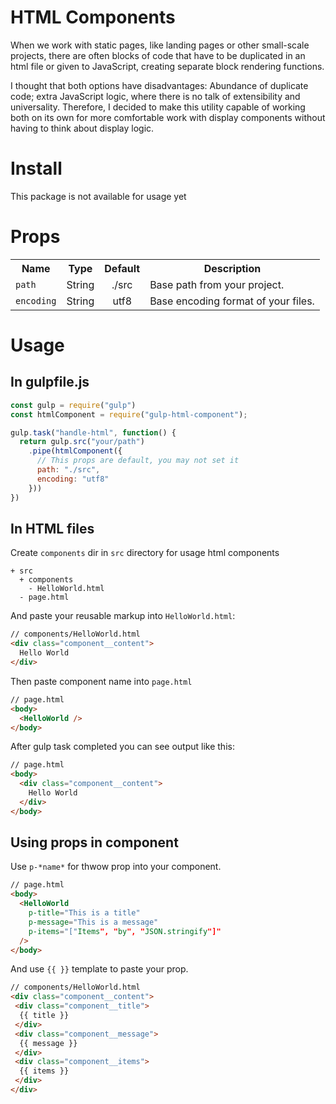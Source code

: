 # HTML Components

When we work with static pages, like landing pages or other small-scale projects, there are often blocks of code that have to be duplicated in an html file or given to JavaScript, creating separate block rendering functions.

I thought that both options have disadvantages: Abundance of duplicate code; extra JavaScript logic, where there is no talk of extensibility and universality. Therefore, I decided to make this utility capable of working both on its own for more comfortable work with display components without having to think about display logic.

# Install

This package is not available for usage yet

# Props

<table>
  <tr>
    <th>Name</th>
    <th>Type</th>
    <th>Default</th>
    <th>Description</th>
  </tr>
  <tr>
    <td><code>path</code></td>
    <td>String</td>
    <td align="center">./src</td>
    <td>Base path from your project.</td>
  </tr>
  <tr>
    <td><code>encoding</code></td>
    <td>String</td>
    <td align="center">utf8</td>
    <td>Base encoding format of your files.</td>
  </tr>
</table>

# Usage

## In gulpfile.js

```javascript
const gulp = require("gulp")
const htmlComponent = require("gulp-html-component");

gulp.task("handle-html", function() {
  return gulp.src("your/path")
    .pipe(htmlComponent({
      // This props are default, you may not set it
      path: "./src",
      encoding: "utf8"
    }))
})
```

## In HTML files

Create `components` dir in `src` directory for usage html components

```
+ src
  + components
    - HelloWorld.html
  - page.html
```

And paste your reusable markup into `HelloWorld.html`:

```html
// components/HelloWorld.html
<div class="component__content">
  Hello World
</div>
```

Then paste component name into `page.html`

```html
// page.html
<body>
  <HelloWorld />
</body>
```

After gulp task completed you can see output like this:

```html
// page.html
<body>
  <div class="component__content">
    Hello World
  </div>
</body>
```

## Using props in component

Use `p-*name*` for thwow prop into your component.

```html
// page.html
<body>
  <HelloWorld
    p-title="This is a title"
    p-message="This is a message"
    p-items="["Items", "by", "JSON.stringify"]"
  />
</body>
```

And use `{{ }}` template to paste your prop.

```html
// components/HelloWorld.html
<div class="component__content">
 <div class="component__title">
  {{ title }}
 </div>
 <div class="component__message">
  {{ message }}
 </div>
 <div class="component__items">
  {{ items }}
 </div>
</div>
```
